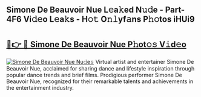 ## Simone De Beauvoir Nue L𝚎a𝚔ed N𝚞𝚍e - Part-4F6 Vi𝚍𝚎o L𝚎a𝚔s - H𝚘𝚝 O𝚗𝚕yf𝚊ns P𝚑𝚘tos iHUi9

# <h2><a href="http://kf9c39.oniu.top/?m=Simone+De+Beauvoir+Nue">🔗👉 🔴 Simone De Beauvoir Nue P𝚑ot𝚘𝚜 V𝚒d𝚎o</a></h2>

[![Simone De Beauvoir Nue Nu𝚍e𝚜](https://i.imgur.com/0qMVB7G.gif)](http://kf9c39.oniu.top/?m=Simone+De+Beauvoir+Nue)
Virtual artist and entertainer Simone De Beauvoir Nue, acclaimed for sharing dance and lifestyle inspiration through popular dance trends and brief films. Prodigious performer Simone De Beauvoir Nue, recognized for their remarkable talents and achievements in the entertainment industry.  
